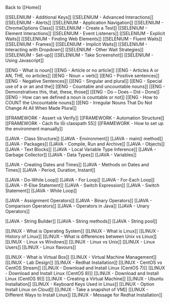 Back to [[Home]]

[[SELENIUM - Additional Keys]]
[[SELENIUM - Advanced Interactions]]
[[SELENIUM - Alerts]]
[[SELENIUM - Application Navigation]]
[[SELENIUM - ChromeOptions Class]]
[[SELENIUM - Create a Test]]
[[SELENIUM - Element Interactions]]
[[SELENIUM - Event Listeners]]
[[SELENIUM - Explicit Waits]]
[[SELENIUM - Finding Web Elements]]
[[SELENIUM - Fluent Waits]]
[[SELENIUM - Frames]]
[[SELENIUM - Implicit Waits]]
[[SELENIUM - Interacting with Dropdown]]
[[SELENIUM - Other Wait Strategies]]
[[SELENIUM - Set-up]]
[[SELENIUM - Take Screenshot]]
[[SELENIUM - Using Javascript]]

[[ENG - What is noun]]
[[ENG - Article or no article]]
[[ENG - Articles A or AN, THE, no articles]]
[[ENG - Noun + verb]]
[[ENG - Positive sentences]]
[[ENG - Negative Sentences]]
[[ENG - Singular and plural]]
[[ENG - Special use of a or an and the]]
[[ENG - Countable and uncountable nouns]]
[[ENG - Demonstratives this, that, these, those]]
[[ENG - Do – Does – Did – Done]]
[[ENG - How can we defined a noun is countable or not]]
[[ENG - How to COUNT the Uncountable nouns]]
[[ENG - Irregular Nouns That Do Not Change At All When Made Plural]]


[[FRAMEWORK - Assert và Verify]]
[[FRAMEWORK - Automation Structure]]
[[FRAMEWORK - Cách fix lỗi classpath 55]]
[[FRAMEWORK - How to set up the environment manually]]

[[JAVA - Class Structure]]
[[JAVA - Environment]]
[[JAVA - main() method]]
[[JAVA - Packages]]
[[JAVA - Compile, Run and Archive]]
[[JAVA - Objects]]
[[JAVA - Text Blocks]]
[[JAVA - Local Variable Type Inference]]
[[JAVA - Garbage Collector]]
[[JAVA - Data Types]]
[[JAVA - Variables]]

[[JAVA - Creating Dates and Times]]
[[JAVA - Methods on Dates and Times]]
[[JAVA - Period, Duration, Instant]]

[[JAVA - Do-While Loop]]
[[JAVA - For Loop]]
[[JAVA - For-Each Loop]]
[[JAVA - If-Else Statement]]
[[JAVA - Switch Expression]]
[[JAVA - Switch Statement]]
[[JAVA - While Loop]]

[[JAVA - Assignment Operators]]
[[JAVA - Binary Operators]]
[[JAVA - Comparison Operators]]
[[JAVA - Operators in Java]]
[[JAVA - Unary Operators]]

[[JAVA - String Builder]]
[[JAVA - String methods]]
[[JAVA - String pool]]

[[LINUX - What is Operating System]]
[[LINUX - What is Linux]]
[[LINUX - History of Linux]]
[[LINUX - What is differences between Unix vs Linux]]
[[LINUX - Linux vs Windows]]
[[LINUX - Linux vs Unix]]
[[LINUX - Linux Users]]
[[LINUX - Linux flavours]]

[[LINUX - What is Virtual Box]]
[[LINUX - Virtual Machine Management]]
[[LINUX - Lab Design]]
[[LINUX - Redhat Installation]]
[[LINUX - CentOS vs CentOS Stream]]
[[LINUX - Download and Install Linux (CentOS 7)]]
[[LINUX - Download and Install Linux (CentOS 8)]]
[[LINUX - Download and Install Linux (CentOS 9)]]
[[LINUX - Creating a Virtual Machine]]
[[LINUX - Ubuntu Installation]]
[[LINUX - Keyboard Keys Used in Linux]]
[[LINUX - Option Install Linux on Cloud]]
[[LINUX - Take a snapshot of VM]]
[[LINUX - Different Ways to Install Linux]]
[[LINUX - Message for Redhat Installation]]


